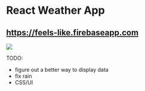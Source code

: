 # React Weather App

## https://feels-like.firebaseapp.com

![](demo.gif)

TODO: 
- figure out a better way to display data
- fix rain
- CSS/UI